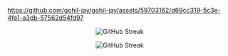 
https://github.com/gohil-jay/gohil-jay/assets/59703162/d69cc319-5c3e-4fe1-a3db-57562d54fd97

<!-- 
<p align="center">
  <a href="https://jaygohil.com">
  </a>
</p> -->

<p align="center">
  <img src="https://github-readme-streak-stats.herokuapp.com/?user=gohil-jay&theme=dark&fire=87ceeb&ring=87ceeb&currStreakLabel=87ceeb" alt="GitHub Streak" />
</p>

<p align="center">
  <img src="https://github-readme-stats.vercel.app/api?username=gohil-jay&hide=issues&theme=algolia" alt="GitHub Streak" />
</p>

<!--
<p align="center">
  <a href="https://github.com/gohil-jay"><img alt="Jay's Activity Graph" src="https://github-readme-activity-graph.cyclic.app/graph?username=gohil-jay&theme=react-dark&color=fff&bg_color=050f2c" /></a>
</p>
 -->

<br>
<br>
